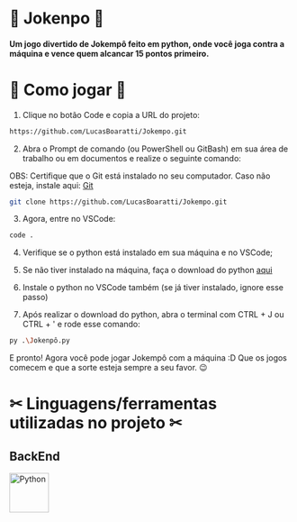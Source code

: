 # 🥌 Jokenpo 🥌

#### Um jogo divertido de Jokempô feito em python, onde você joga contra a máquina e vence quem alcancar 15 pontos primeiro. 

# 🧻 Como jogar 🧻

1. Clique no botão Code e copia a URL do projeto:

```bash
https://github.com/LucasBoaratti/Jokempo.git
```

2. Abra o Prompt de comando (ou PowerShell ou GitBash) em sua área de trabalho ou em documentos e realize o seguinte comando:

OBS: Certifique que o Git está instalado no seu computador. Caso não esteja, instale aqui: [Git](https://git-scm.com/downloads)

```bash 
git clone https://github.com/LucasBoaratti/Jokempo.git
```

3. Agora, entre no VSCode:

```bash
code .
```

4. Verifique se o python está instalado em sua máquina e no VSCode;

5. Se não tiver instalado na máquina, faça o download do python [aqui](https://www.python.org/)

6. Instale o python no VSCode também (se já tiver instalado, ignore esse passo)

7. Após realizar o download do python, abra o terminal com CTRL + J ou CTRL + ' e rode esse comando:

```bash
py .\Jokenpô.py
```

E pronto! Agora você pode jogar Jokempô com a máquina :D Que os jogos comecem e que a sorte esteja sempre a seu favor. 😉

# ✂ Linguagens/ferramentas utilizadas no projeto ✂

## BackEnd

<img src="https://cdn.jsdelivr.net/gh/devicons/devicon@latest/icons/python/python-original.svg" alt="Python" width="70px" height="70px" />